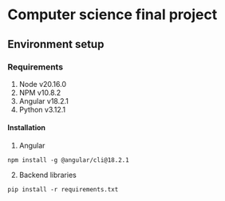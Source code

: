 # Computer science final project

## Environment  setup
### Requirements
1. Node v20.16.0
2. NPM v10.8.2
3. Angular v18.2.1
4. Python v3.12.1

#### Installation
1. Angular
```
npm install -g @angular/cli@18.2.1
```

2. Backend libraries
```
pip install -r requirements.txt
```